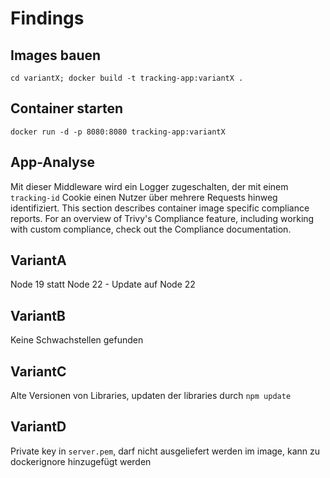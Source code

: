 # Findings

## Images bauen

`cd variantX; docker build -t tracking-app:variantX .`

## Container starten

`docker run -d -p 8080:8080 tracking-app:variantX`

## App-Analyse

Mit dieser Middleware wird ein Logger zugeschalten, der mit einem `tracking-id` Cookie einen Nutzer über mehrere Requests hinweg identifiziert.
This section describes container image specific compliance reports. For an overview of Trivy's Compliance feature, including working with custom compliance, check out the Compliance documentation.

## VariantA

Node 19 statt Node 22 - Update auf Node 22

## VariantB

Keine Schwachstellen gefunden

## VariantC

Alte Versionen von Libraries, updaten der libraries durch `npm update`

## VariantD

Private key in `server.pem`, darf nicht ausgeliefert werden im image, kann zu dockerignore hinzugefügt werden
